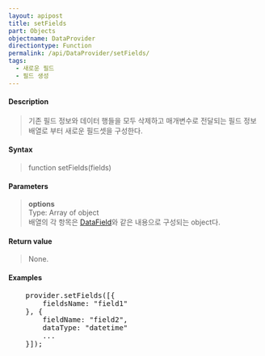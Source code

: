 ```yaml
---
layout: apipost
title: setFields
part: Objects
objectname: DataProvider
directiontype: Function
permalink: /api/DataProvider/setFields/
tags:
  - 새로운 필드
  - 필드 생성
---
```



#### Description

> 기존 필드 정보와 데이터 행들을 모두 삭제하고 매개변수로 전달되는 필드 정보 배열로 부터 새로운 필드셋을 구성한다.  

#### Syntax

> function setFields(fields)  

#### Parameters

> **options**  
> Type: Array of object  
> 배열의 각 항목은 [DataField](/api/types/DataField/)와 같은 내용으로 구성되는 object다.  

#### Return value

> None.  

#### Examples 

<pre class="prettyprint">
    provider.setFields([{
        fieldsName: "field1"
    }, {
        fieldName: "field2",
        dataType: "datetime"
        ...
    }]);
</pre>

